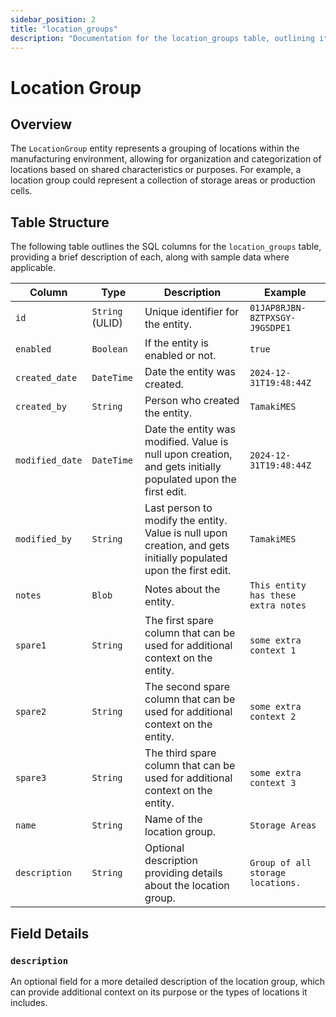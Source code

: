 ```yaml
---
sidebar_position: 2
title: "location_groups"
description: "Documentation for the location_groups table, outlining its columns and structure."
---
```


# Location Group

## Overview

The `LocationGroup` entity represents a grouping of locations within the manufacturing environment, allowing for
organization and categorization of locations based on shared characteristics or purposes. For example, a location group
could represent a collection of storage areas or production cells.

## Table Structure

The following table outlines the SQL columns for the `location_groups` table, providing a brief description of each,
along with sample data where applicable.

| Column          | Type            | Description                                                                                                      | Example                             |
|-----------------|-----------------|------------------------------------------------------------------------------------------------------------------|-------------------------------------|
| `id`            | `String` (ULID) | Unique identifier for the entity.                                                                                | `01JAP8RJBN-8ZTPXSGY-J9GSDPE1`      |
| `enabled`       | `Boolean`       | If the entity is enabled or not.                                                                                 | `true`                              |
| `created_date`  | `DateTime`      | Date the entity was created.                                                                                     | `2024-12-31T19:48:44Z`              |
| `created_by`    | `String`        | Person who created the entity.                                                                                   | `TamakiMES`                         |
| `modified_date` | `DateTime`      | Date the entity was modified. Value is null upon creation, and gets initially populated upon the first edit.     | `2024-12-31T19:48:44Z`              |
| `modified_by`   | `String`        | Last person to modify the entity. Value is null upon creation, and gets initially populated upon the first edit. | `TamakiMES`                         |
| `notes`         | `Blob`          | Notes about the entity.                                                                                          | `This entity has these extra notes` |
| `spare1`        | `String`        | The first spare column that can be used for additional context on the entity.                                    | `some extra context 1`              |
| `spare2`        | `String`        | The second spare column that can be used for additional context on the entity.                                   | `some extra context 2`              |
| `spare3`        | `String`        | The third spare column that can be used for additional context on the entity.                                    | `some extra context 3`              |
| `name`          | `String`        | Name of the location group.                                                                                      | `Storage Areas`                     |
| `description`   | `String`        | Optional description providing details about the location group.                                                 | `Group of all storage locations.`   |

## Field Details

### `description`

An optional field for a more detailed description of the location group, which can provide additional context on its
purpose or the types of locations it includes.
